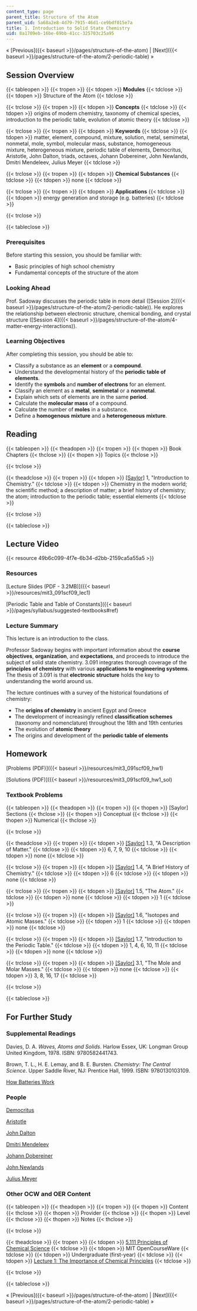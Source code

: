 ```yaml
---
content_type: page
parent_title: Structure of the Atom
parent_uid: 5a68a2e8-4d79-7915-46d1-ce9bdf015e7a
title: 1. Introduction to Solid State Chemistry
uid: 8a1709eb-16be-69bb-41cc-325703c25a95
---
```


« [Previous]({{< baseurl >}}/pages/structure-of-the-atom) | [Next]({{< baseurl >}}/pages/structure-of-the-atom/2-periodic-table) »

Session Overview
----------------

{{< tableopen >}}
{{< tropen >}}
{{< tdopen >}}
**Modules**
{{< tdclose >}}
{{< tdopen >}}
Structure of the Atom
{{< tdclose >}}

{{< trclose >}}
{{< tropen >}}
{{< tdopen >}}
**Concepts**
{{< tdclose >}}
{{< tdopen >}}
origins of modern chemistry, taxonomy of chemical species, introduction to the periodic table, evolution of atomic theory
{{< tdclose >}}

{{< trclose >}}
{{< tropen >}}
{{< tdopen >}}
**Keywords**
{{< tdclose >}}
{{< tdopen >}}
matter, element, compound, mixture, solution, metal, semimetal, nonmetal, mole, symbol, molecular mass, substance, homogeneous mixture, heterogeneous mixture, periodic table of elements, Democritus, Aristotle, John Dalton, triads, octaves, Johann Dobereiner, John Newlands, Dmitri Mendeleev, Julius Meyer
{{< tdclose >}}

{{< trclose >}}
{{< tropen >}}
{{< tdopen >}}
**Chemical Substances**
{{< tdclose >}}
{{< tdopen >}}
none
{{< tdclose >}}

{{< trclose >}}
{{< tropen >}}
{{< tdopen >}}
**Applications**
{{< tdclose >}}
{{< tdopen >}}
energy generation and storage (e.g. batteries)
{{< tdclose >}}

{{< trclose >}}

{{< tableclose >}}

### Prerequisites

Before starting this session, you should be familiar with:

*   Basic principles of high school chemistry
*   Fundamental concepts of the structure of the atom

### Looking Ahead

Prof. Sadoway discusses the periodic table in more detail ([Session 2]({{< baseurl >}}/pages/structure-of-the-atom/2-periodic-table)). He explores the relationship between electronic structure, chemical bonding, and crystal structure ([Session 4]({{< baseurl >}}/pages/structure-of-the-atom/4-matter-energy-interactions)).

### Learning Objectives

After completing this session, you should be able to:

*   Classify a substance as an **element** or a **compound**.
*   Understand the developmental history of the **periodic table of elements**.
*   Identify the **symbols** and **number of electrons** for an element.
*   Classify an element as a **metal**, **semimetal** or a **nonmetal**.
*   Explain which sets of elements are in the same **period**.
*   Calculate the **molecular mass** of a compound.
*   Calculate the number of **moles** in a substance.
*   Define a **homogenous** **mixture** and a **heterogeneous** **mixture**.

Reading
-------

{{< tableopen >}}
{{< theadopen >}}
{{< tropen >}}
{{< thopen >}}
Book Chapters
{{< thclose >}}
{{< thopen >}}
Topics
{{< thclose >}}

{{< trclose >}}

{{< theadclose >}}
{{< tropen >}}
{{< tdopen >}}
[\[Saylor\]](https://saylordotorg.github.io/text_general-chemistry-principles-patterns-and-applications-v1.0/s05-00-introduction-to-chemistry.html) 1, "Introduction to Chemistry."
{{< tdclose >}}
{{< tdopen >}}
Chemistry in the modern world; the scientific method; a description of matter; a brief history of chemistry; the atom; introduction to the periodic table; essential elements
{{< tdclose >}}

{{< trclose >}}

{{< tableclose >}}

Lecture Video
-------------

{{< resource 49b6c099-4f7e-6b34-d2bb-2159ca5a55a5 >}}

### Resources

[Lecture Slides (PDF - 3.2MB)]({{< baseurl >}}/resources/mit3_091scf09_lec1)

[Periodic Table and Table of Constants]({{< baseurl >}}/pages/syllabus/suggested-textbooks#ref)

### Lecture Summary

This lecture is an introduction to the class. 

Professor Sadoway begins with important information about the **course objectives**, **organization**, and **expectations**, and proceeds to introduce the subject of solid state chemistry. 3.091 integrates thorough coverage of the **principles of chemistry** with various **applications to engineering systems**. The thesis of 3.091 is that **electronic structure** holds the key to understanding the world around us.

The lecture continues with a survey of the historical foundations of chemistry:

*   The **origins of chemistry** in ancient Egypt and Greece
*   The development of increasingly refined **classification schemes** (taxonomy and nomenclature) throughout the 18th and 19th centuries
*   The evolution of **atomic theory**
*   The origins and development of the **periodic table of elements**

Homework
--------

[Problems (PDF)]({{< baseurl >}}/resources/mit3_091scf09_hw1)

[Solutions (PDF)]({{< baseurl >}}/resources/mit3_091scf09_hw1_sol)

### Textbook Problems

{{< tableopen >}}
{{< theadopen >}}
{{< tropen >}}
{{< thopen >}}
\[Saylor\] Sections
{{< thclose >}}
{{< thopen >}}
Conceptual
{{< thclose >}}
{{< thopen >}}
Numerical
{{< thclose >}}

{{< trclose >}}

{{< theadclose >}}
{{< tropen >}}
{{< tdopen >}}
[\[Saylor\]](https://saylordotorg.github.io/text_general-chemistry-principles-patterns-and-applications-v1.0/s05-03-a-description-of-matter.html) 1.3, "A Description of Matter."
{{< tdclose >}}
{{< tdopen >}}
6, 7, 9, 10
{{< tdclose >}}
{{< tdopen >}}
none
{{< tdclose >}}

{{< trclose >}}
{{< tropen >}}
{{< tdopen >}}
[\[Saylor\]](https://saylordotorg.github.io/text_general-chemistry-principles-patterns-and-applications-v1.0/s05-04-a-brief-history-of-chemistry.html) 1.4, "A Brief History of Chemistry."
{{< tdclose >}}
{{< tdopen >}}
6
{{< tdclose >}}
{{< tdopen >}}
none
{{< tdclose >}}

{{< trclose >}}
{{< tropen >}}
{{< tdopen >}}
[\[Saylor\]](https://saylordotorg.github.io/text_general-chemistry-principles-patterns-and-applications-v1.0/s05-05-the-atom.html) 1.5, "The Atom."
{{< tdclose >}}
{{< tdopen >}}
none
{{< tdclose >}}
{{< tdopen >}}
1
{{< tdclose >}}

{{< trclose >}}
{{< tropen >}}
{{< tdopen >}}
[\[Saylor\]](https://saylordotorg.github.io/text_general-chemistry-principles-patterns-and-applications-v1.0/s05-06-isotopes-and-atomic-masses.html) 1.6, "Isotopes and Atomic Masses."
{{< tdclose >}}
{{< tdopen >}}
1
{{< tdclose >}}
{{< tdopen >}}
none
{{< tdclose >}}

{{< trclose >}}
{{< tropen >}}
{{< tdopen >}}
[\[Saylor\]](https://saylordotorg.github.io/text_general-chemistry-principles-patterns-and-applications-v1.0/s05-07-introduction-to-the-periodic-t.html) 1.7, "Introduction to the Periodic Table."
{{< tdclose >}}
{{< tdopen >}}
1, 4, 6, 10, 11
{{< tdclose >}}
{{< tdopen >}}
none
{{< tdclose >}}

{{< trclose >}}
{{< tropen >}}
{{< tdopen >}}
[\[Saylor\]](https://saylordotorg.github.io/text_general-chemistry-principles-patterns-and-applications-v1.0/s07-01-the-mole-and-molar-masses.html) 3.1, "The Mole and Molar Masses."
{{< tdclose >}}
{{< tdopen >}}
none
{{< tdclose >}}
{{< tdopen >}}
3, 8, 16, 17
{{< tdclose >}}

{{< trclose >}}

{{< tableclose >}}

For Further Study
-----------------

### Supplemental Readings

Davies, D. A. _Waves, Atoms and Solids_. Harlow Essex, UK: Longman Group United Kingdom, 1978. ISBN: 9780582441743.

Brown, T. L., H. E. Lemay, and B. E. Bursten. _Chemistry: The Central Science_. Upper Saddle River, NJ: Prentice Hall, 1999. ISBN: 9780130103109.

[How Batteries Work](http://www.physicscentral.com/explore/action/lithium.cfm)

### People

[Democritus](http://en.wikipedia.org/wiki/Democritus)

[Aristotle](http://en.wikipedia.org/wiki/Aristotle)

[John Dalton](http://en.wikipedia.org/wiki/John_Dalton)

[Dmitri Mendeleev](http://en.wikipedia.org/wiki/Mendeleyev)

[Johann Dobereiner](http://en.wikipedia.org/wiki/Dobereiner)

[John Newlands](http://en.wikipedia.org/wiki/John_newlands)

[Julius Meyer](http://en.wikipedia.org/wiki/Lothar_Meyer)

### Other OCW and OER Content

{{< tableopen >}}
{{< theadopen >}}
{{< tropen >}}
{{< thopen >}}
Content
{{< thclose >}}
{{< thopen >}}
Provider
{{< thclose >}}
{{< thopen >}}
Level
{{< thclose >}}
{{< thopen >}}
Notes
{{< thclose >}}

{{< trclose >}}

{{< theadclose >}}
{{< tropen >}}
{{< tdopen >}}
[5.111 Principles of Chemical Science](/courses/5-111-principles-of-chemical-science-fall-2008)
{{< tdclose >}}
{{< tdopen >}}
MIT OpenCourseWare
{{< tdclose >}}
{{< tdopen >}}
Undergraduate (first-year)
{{< tdclose >}}
{{< tdopen >}}
[Lecture 1: The Importance of Chemical Principles](/courses/5-111-principles-of-chemical-science-fall-2008/resources/lecture-1)
{{< tdclose >}}

{{< trclose >}}

{{< tableclose >}}

« [Previous]({{< baseurl >}}/pages/structure-of-the-atom) | [Next]({{< baseurl >}}/pages/structure-of-the-atom/2-periodic-table) »